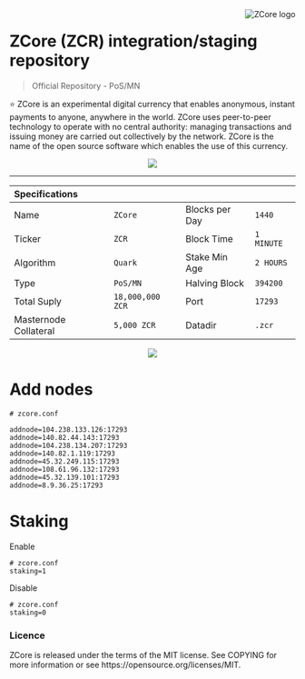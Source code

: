 <a href="https://aimeos.org/">
    <img src="https://zcore.cash/img/logogit.png" alt="ZCore logo" title="ZCore" align="right" />
</a>

ZCore (ZCR) integration/staging repository
======================
> Official Repository - PoS/MN

:star: ZCore is an experimental digital currency that enables anonymous, instant payments to anyone, anywhere in the world. ZCore uses peer-to-peer technology to operate with no central authority: managing transactions and issuing money are carried out collectively by the network. ZCore is the name of the open source software which enables the use of this currency.

<p align="center"><a href="https://github.com/zcore-coin/zcore-2.0/releases"><img src="https://zcore.cash/img/wallet.png" /></a></p>
<hr>

|Specifications		   		| 					  |						|					  |
|:-------------------- 		| :------------------ | :------------------ | :------------------ |
|Name  		                | `ZCore`             |Blocks per Day   	| `1440`              |
|Ticker 				    | `ZCR`               |Block Time  			| `1 MINUTE`          |
|Algorithm					| `Quark`             |Stake Min Age		| `2 HOURS`           |
|Type 						| `PoS/MN`            |Halving Block  		| `394200`            |
|Total Suply 			    | `18,000,000 ZCR`    |Port 			    | `17293`    		  |
|Masternode Collateral      | `5,000 ZCR`         |Datadir			    | `.zcr`			  |

<p align="center"><img src="https://zcore.cash/img/gitblocks.png" /></a></p>

Add nodes
======================
```
# zcore.conf

addnode=104.238.133.126:17293
addnode=140.82.44.143:17293
addnode=104.238.134.207:17293
addnode=140.82.1.119:17293
addnode=45.32.249.115:17293
addnode=108.61.96.132:17293
addnode=45.32.139.101:17293
addnode=8.9.36.25:17293
```

Staking
======================
Enable
```
# zcore.conf
staking=1
```

Disable
```
# zcore.conf
staking=0
```

<h3>Licence</h3>
ZCore is released under the terms of the MIT license. See COPYING for more information or see https://opensource.org/licenses/MIT.
